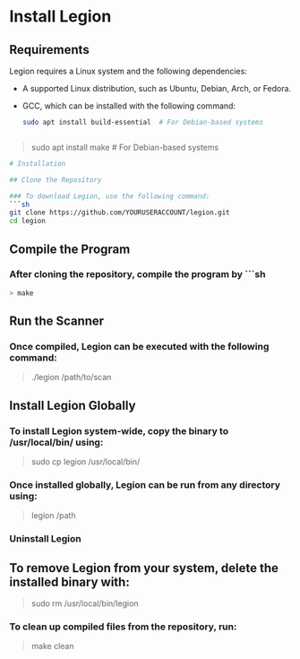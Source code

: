 
# Install Legion

## Requirements

Legion requires a Linux system and the following dependencies:

- A supported Linux distribution, such as Ubuntu, Debian, Arch, or Fedora.
- GCC, which can be installed with the following command:
  
  ```sh
  sudo apt install build-essential  # For Debian-based systems
```
```
> sudo apt install make  # For Debian-based systems
```sh 
# Installation

## Clone the Repository

### To download Legion, use the following command:
```sh 
git clone https://github.com/YOURUSERACCOUNT/legion.git
cd legion
```
## Compile the Program

### After cloning the repository, compile the program by ```sh
```sh
> make
```
## Run the Scanner

### Once compiled, Legion can be executed with the following command:

> ./legion /path/to/scan

## Install Legion Globally

### To install Legion system-wide, copy the binary to /usr/local/bin/ using:

> sudo cp legion /usr/local/bin/

### Once installed globally, Legion can be run from any directory using:

> legion /path

### Uninstall Legion

## To remove Legion from your system, delete the installed binary with:

> sudo rm /usr/local/bin/legion

### To clean up compiled files from the repository, run:

> make clean

